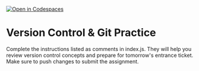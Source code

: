 [![Open in Codespaces](https://classroom.github.com/assets/launch-codespace-2972f46106e565e64193e422d61a12cf1da4916b45550586e14ef0a7c637dd04.svg)](https://classroom.github.com/open-in-codespaces?assignment_repo_id=20416356)
# Version Control & Git Practice
Complete the instructions listed as comments in index.js. They will help you review version control concepts and prepare for tomorrow's entrance ticket.
Make sure to push changes to submit the assignment.
